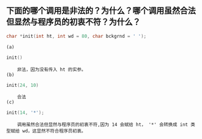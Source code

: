 ## 下面的哪个调用是非法的？为什么？哪个调用虽然合法但显然与程序员的初衷不符？为什么？
```cpp
char *init(int ht, int wd = 80, char bckgrnd = ' ');
```
    (a)
```cpp
init()
```
        非法，因为没有传入 ht 的实参。
    (b)
```cpp
init(24, 10)
```
        合法
    (c)
```cpp
init(14, '*');
```
        调用虽然合法但显然与程序员的初衷不符,因为 14 会赋给 ht， '*' 会转换成 int 类型赋给 wd，这显然不符合程序员初衷。